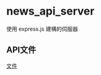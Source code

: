 # news_api_server
使用 express.js 建構的伺服器

## API文件
[文件](https://documenter.getpostman.com/view/26370752/2sA3BheaTb)